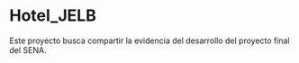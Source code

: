 # Hotel_JELB
Este proyecto busca compartir la evidencia del desarrollo del proyecto final del SENA.

